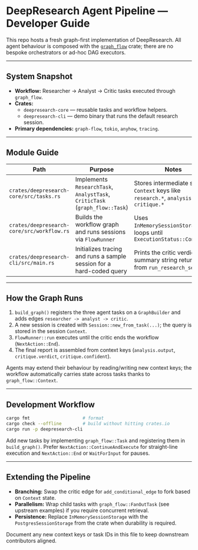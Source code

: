 # DeepResearch Agent Pipeline — Developer Guide

This repo hosts a fresh graph-first implementation of DeepResearch. All agent behaviour is composed with the [`graph_flow`](https://docs.rs/graph-flow/latest/graph_flow/) crate; there are no bespoke orchestrators or ad-hoc DAG executors.

---

## System Snapshot
- **Workflow:** Researcher → Analyst → Critic tasks executed through `graph_flow`.
- **Crates:**  
  - `deepresearch-core` — reusable tasks and workflow helpers.  
  - `deepresearch-cli` — demo binary that runs the default research session.
- **Primary dependencies:** `graph-flow`, `tokio`, `anyhow`, `tracing`.

---

## Module Guide

| Path | Purpose | Notes |
|------|---------|-------|
| `crates/deepresearch-core/src/tasks.rs` | Implements `ResearchTask`, `AnalystTask`, `CriticTask` (`graph_flow::Task`) | Stores intermediate state in `Context` keys like `research.*`, `analysis.*`, `critique.*` |
| `crates/deepresearch-core/src/workflow.rs` | Builds the workflow graph and runs sessions via `FlowRunner` | Uses `InMemorySessionStorage` and loops until `ExecutionStatus::Completed` |
| `crates/deepresearch-cli/src/main.rs` | Initializes tracing and runs a sample session for a hard-coded query | Prints the critic verdict + summary string returned from `run_research_session` |

---

## How the Graph Runs
1. `build_graph()` registers the three agent tasks on a `GraphBuilder` and adds edges `researcher -> analyst -> critic`.  
2. A new session is created with `Session::new_from_task(...)`; the query is stored in the session `Context`.  
3. `FlowRunner::run` executes until the critic ends the workflow (`NextAction::End`).  
4. The final report is assembled from context keys (`analysis.output`, `critique.verdict`, `critique.confident`).

Agents may extend their behaviour by reading/writing new context keys; the workflow automatically carries state across tasks thanks to `graph_flow::Context`.

---

## Development Workflow

```bash
cargo fmt                    # format
cargo check --offline        # build without hitting crates.io
cargo run -p deepresearch-cli
```

Add new tasks by implementing `graph_flow::Task` and registering them in `build_graph()`. Prefer `NextAction::ContinueAndExecute` for straight-line execution and `NextAction::End` or `WaitForInput` for pauses.

---

## Extending the Pipeline
- **Branching:** Swap the critic edge for `add_conditional_edge` to fork based on `Context` state.  
- **Parallelism:** Wrap child tasks with `graph_flow::FanOutTask` (see upstream examples) if you require concurrent retrieval.  
- **Persistence:** Replace `InMemorySessionStorage` with the `PostgresSessionStorage` from the crate when durability is required.

Document any new context keys or task IDs in this file to keep downstream contributors aligned.
